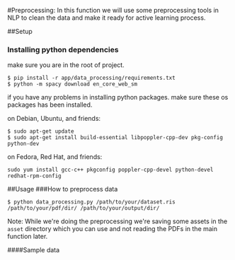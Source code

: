 #Preprocessing:
In this function we will use some preprocessing tools in NLP to clean the data and make it ready for active learning process.

##Setup
### Installing python dependencies

make sure you are in the root of project.
```shell
$ pip install -r app/data_processing/requirements.txt
$ python -m spacy download en_core_web_sm
```
if you have any problems in installing python packages. make sure these os packages has been installed.

on Debian, Ubuntu, and friends:
```shell
$ sudo apt-get update
$ sudo apt-get install build-essential libpoppler-cpp-dev pkg-config python-dev
```
on Fedora, Red Hat, and friends:
```shell
sudo yum install gcc-c++ pkgconfig poppler-cpp-devel python-devel redhat-rpm-config
```

##Usage
###How to preprocess data
```
$ python data_processing.py /path/to/your/dataset.ris /path/to/your/pdf/dir/ /path/to/your/output/dir/
```
Note: While we're doing the preprocessing we're saving some assets in the `asset` directory which you can use and not reading the PDFs in the main function later.

####Sample data
